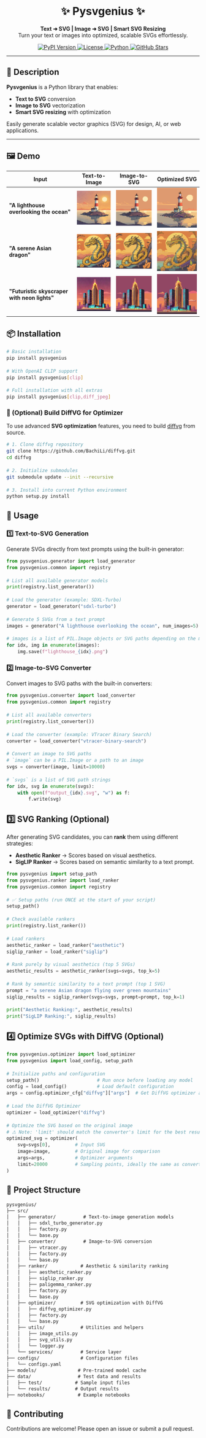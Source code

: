 <h1 align="center">✨ Pysvgenius ✨</h1>

<p align="center">
<b>Text ➜ SVG | Image ➜ SVG | Smart SVG Resizing</b><br>
Turn your text or images into optimized, scalable SVGs effortlessly.
</p>

<p align="center">
  <a href="https://pypi.org/project/pysvgenius/">
    <img src="https://img.shields.io/pypi/v/pysvgenius?color=blue&label=PyPI" alt="PyPI Version">
  </a>
  <a href="https://github.com/tamchamchi/pysvgenius/blob/main/LICENSE">
    <img src="https://img.shields.io/github/license/tamchamchi/pysvgenius" alt="License">
  </a>
  <a href="https://www.python.org/">
    <img src="https://img.shields.io/badge/python-3.10+-blue.svg" alt="Python">
  </a>
  <a href="https://github.com/tamchamchi/pysvgenius/stargazers">
    <img src="https://img.shields.io/github/stars/tamchamchi/pysvgenius?style=social" alt="GitHub Stars">
  </a>
</p>

---

## 📖 Description

**Pysvgenius** is a Python library that enables:
- **Text to SVG** conversion
- **Image to SVG** vectorization
- **Smart SVG resizing** with optimization

Easily generate scalable vector graphics (SVG) for design, AI, or web applications.

---

## 🖼️ Demo

<div align="center">

| Input | Text-to-Image | Image-to-SVG | Optimized SVG |
|-------|---------------|--------------|---------------|
| **"A lighthouse overlooking the ocean"** | <img src="https://raw.githubusercontent.com/tamchamchi/pysvgenius/main/assets/lighthouse_image.png" width="150" alt="Generated Image"> | <img src="https://raw.githubusercontent.com/tamchamchi/pysvgenius/main/assets/lighthouse_svg.svg" width="150" alt="SVG Conversion"> | <img src="https://raw.githubusercontent.com/tamchamchi/pysvgenius/main/assets/lighthouse_optimized.svg" width="150" alt="Optimized SVG"> |
| **"A serene Asian dragon"** | <img src="https://raw.githubusercontent.com/tamchamchi/pysvgenius/main/assets/dragon_image.png" width="150" alt="Dragon Image"> | <img src="https://raw.githubusercontent.com/tamchamchi/pysvgenius/main/assets/dragon_svg.svg" width="150" alt="Dragon SVG"> | <img src="https://raw.githubusercontent.com/tamchamchi/pysvgenius/main/assets/dragon_optimized.svg" width="150" alt="Dragon Optimized"> |
| **"Futuristic skyscraper with neon lights"** | <img src="https://raw.githubusercontent.com/tamchamchi/pysvgenius/main/assets/skyscraper_image.png" width="150" alt="Skyscraper Image"> | <img src="https://raw.githubusercontent.com/tamchamchi/pysvgenius/main/assets/skyscraper_svg.svg" width="150" alt="Skyscraper SVG"> | <img src="https://raw.githubusercontent.com/tamchamchi/pysvgenius/main/assets/skyscraper_optimized.svg" width="150" alt="Skyscraper Optimized"> |

</div>

## 📦 Installation
```bash
# Basic installation
pip install pysvgenius

# With OpenAI CLIP support
pip install pysvgenius[clip]

# Full installation with all extras
pip install pysvgenius[clip,diff_jpeg]
```
### 🔧 (Optional) Build DiffVG for Optimizer


To use advanced **SVG optimization** features, you need to build [diffvg](https://github.com/BachiLi/diffvg) from source.

```bash
# 1. Clone diffvg repository
git clone https://github.com/BachiLi/diffvg.git
cd diffvg

# 2. Initialize submodules
git submodule update --init --recursive

# 3. Install into current Python environment
python setup.py install
```
## 🚀 Usage

### 1️⃣ Text-to-SVG Generation
Generate SVGs directly from text prompts using the built-in generator:

```python
from pysvgenius.generator import load_generator
from pysvgenius.common import registry

# List all available generator models
print(registry.list_generator())  

# Load the generator (example: SDXL-Turbo)
generator = load_generator("sdxl-turbo")

# Generate 5 SVGs from a text prompt
images = generator("A lighthouse overlooking the ocean", num_images=5)

# images is a list of PIL.Image objects or SVG paths depending on the mode
for idx, img in enumerate(images):
    img.save(f"lighthouse_{idx}.png")
```
### 2️⃣ Image-to-SVG Converter
Convert images to SVG paths with the built-in converters:

```python
from pysvgenius.converter import load_converter
from pysvgenius.common import registry

# List all available converters
print(registry.list_converter())

# Load the converter (example: VTracer Binary Search)
converter = load_converter("vtracer-binary-search")

# Convert an image to SVG paths
# `image` can be a PIL.Image or a path to an image
svgs = converter(image, limit=10000)

# `svgs` is a list of SVG path strings
for idx, svg in enumerate(svgs):
    with open(f"output_{idx}.svg", "w") as f:
        f.write(svg)
```
## 3️⃣ SVG Ranking (Optional)

After generating SVG candidates, you can **rank** them using different strategies:

- **Aesthetic Ranker** → Scores based on visual aesthetics.  
- **SigLIP Ranker** → Scores based on semantic similarity to a text prompt.

```python
from pysvgenius import setup_path
from pysvgenius.ranker import load_ranker
from pysvgenius.common import registry

# ✅ Setup paths (run ONCE at the start of your script)
setup_path()

# Check available rankers
print(registry.list_ranker())

# Load rankers
aesthetic_ranker = load_ranker("aesthetic")
siglip_ranker = load_ranker("siglip")

# Rank purely by visual aesthetics (top 5 SVGs)
aesthetic_results = aesthetic_ranker(svgs=svgs, top_k=5)

# Rank by semantic similarity to a text prompt (top 1 SVG)
prompt = "a serene Asian dragon flying over green mountains"
siglip_results = siglip_ranker(svgs=svgs, prompt=prompt, top_k=1)

print("Aesthetic Ranking:", aesthetic_results)
print("SigLIP Ranking:", siglip_results)
```
## 4️⃣ Optimize SVGs with DiffVG (Optional)
```python
from pysvgenius.optimizer import load_optimizer
from pysvgenius import load_config, setup_path

# Initialize paths and configuration
setup_path()                     # Run once before loading any model
config = load_config()           # Load default configuration
args = config.optimizer_cfg["diffvg"]["args"]  # Get DiffVG optimizer arguments

# Load the DiffVG Optimizer
optimizer = load_optimizer("diffvg")

# Optimize the SVG based on the original image
# ⚠ Note: 'limit' should match the converter's limit for the best results
optimized_svg = optimizer(
    svg=svgs[0],         # Input SVG
    image=image,         # Original image for comparison
    args=args,           # Optimizer arguments
    limit=20000          # Sampling points, ideally the same as converter's limit
)
```
## 📂 Project Structure

```
pysvgenius/
├── src/
│   ├── generator/          # Text-to-image generation models
│   │   ├── sdxl_turbo_generator.py
│   │   ├── factory.py
│   │   └── base.py
│   ├── converter/          # Image-to-SVG conversion
│   │   ├── vtracer.py
│   │   ├── factory.py
│   │   └── base.py
│   ├── ranker/            # Aesthetic & similarity ranking
│   │   ├── aesthetic_ranker.py
│   │   ├── siglip_ranker.py
│   │   ├── paligemma_ranker.py
│   │   ├── factory.py
│   │   └── base.py
│   ├── optimizer/         # SVG optimization with DiffVG
│   │   ├── diffvg_optimizer.py
│   │   ├── factory.py
│   │   └── base.py
│   ├── utils/             # Utilities and helpers
│   │   ├── image_utils.py
│   │   ├── svg_utils.py
│   │   └── logger.py
│   └── services/          # Service layer
├── configs/               # Configuration files
│   └── configs.yaml
├── models/               # Pre-trained model cache
├── data/                 # Test data and results
│   ├── test/            # Sample input files
│   └── results/         # Output results
├── notebooks/            # Example notebooks
```
## 🤝 Contributing
Contributions are welcome! Please open an issue or submit a pull request.